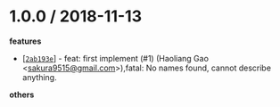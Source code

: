 
1.0.0 / 2018-11-13
==================

**features**
  * [[`2ab193e`](http://github.com/eggjs/egg-healthy/commit/2ab193e38f9f2aec635cf098bdb1e42d65da8d40)] - feat: first implement (#1) (Haoliang Gao <<sakura9515@gmail.com>>),fatal: No names found, cannot describe anything.

**others**

